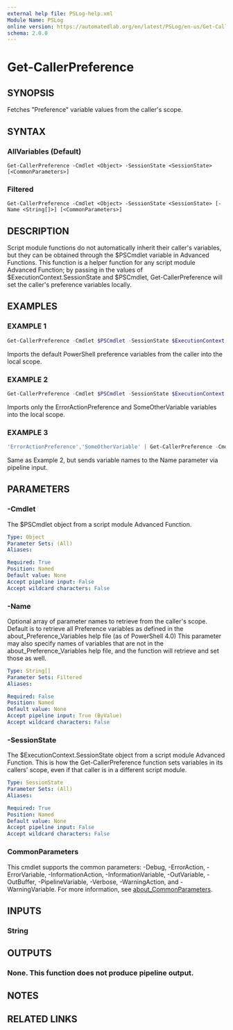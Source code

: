 ```yaml
---
external help file: PSLog-help.xml
Module Name: PSLog
online version: https://automatedlab.org/en/latest/PSLog/en-us/Get-CallerPreference
schema: 2.0.0
---
```


# Get-CallerPreference

## SYNOPSIS
Fetches "Preference" variable values from the caller's scope.

## SYNTAX

### AllVariables (Default)
```
Get-CallerPreference -Cmdlet <Object> -SessionState <SessionState> [<CommonParameters>]
```

### Filtered
```
Get-CallerPreference -Cmdlet <Object> -SessionState <SessionState> [-Name <String[]>] [<CommonParameters>]
```

## DESCRIPTION
Script module functions do not automatically inherit their caller's variables, but they can be
obtained through the $PSCmdlet variable in Advanced Functions. 
This function is a helper function
for any script module Advanced Function; by passing in the values of $ExecutionContext.SessionState
and $PSCmdlet, Get-CallerPreference will set the caller's preference variables locally.

## EXAMPLES

### EXAMPLE 1
```powershell
Get-CallerPreference -Cmdlet $PSCmdlet -SessionState $ExecutionContext.SessionState
```

Imports the default PowerShell preference variables from the caller into the local scope.

### EXAMPLE 2
```powershell
Get-CallerPreference -Cmdlet $PSCmdlet -SessionState $ExecutionContext.SessionState -Name 'ErrorActionPreference','SomeOtherVariable'
```

Imports only the ErrorActionPreference and SomeOtherVariable variables into the local scope.

### EXAMPLE 3
```powershell
'ErrorActionPreference','SomeOtherVariable' | Get-CallerPreference -Cmdlet $PSCmdlet -SessionState $ExecutionContext.SessionState
```

Same as Example 2, but sends variable names to the Name parameter via pipeline input.

## PARAMETERS

### -Cmdlet
The $PSCmdlet object from a script module Advanced Function.

```yaml
Type: Object
Parameter Sets: (All)
Aliases:

Required: True
Position: Named
Default value: None
Accept pipeline input: False
Accept wildcard characters: False
```

### -Name
Optional array of parameter names to retrieve from the caller's scope. 
Default is to retrieve all
Preference variables as defined in the about_Preference_Variables help file (as of PowerShell 4.0)
This parameter may also specify names of variables that are not in the about_Preference_Variables
help file, and the function will retrieve and set those as well.

```yaml
Type: String[]
Parameter Sets: Filtered
Aliases:

Required: False
Position: Named
Default value: None
Accept pipeline input: True (ByValue)
Accept wildcard characters: False
```

### -SessionState
The $ExecutionContext.SessionState object from a script module Advanced Function. 
This is how the
Get-CallerPreference function sets variables in its callers' scope, even if that caller is in a different
script module.

```yaml
Type: SessionState
Parameter Sets: (All)
Aliases:

Required: True
Position: Named
Default value: None
Accept pipeline input: False
Accept wildcard characters: False
```

### CommonParameters
This cmdlet supports the common parameters: -Debug, -ErrorAction, -ErrorVariable, -InformationAction, -InformationVariable, -OutVariable, -OutBuffer, -PipelineVariable, -Verbose, -WarningAction, and -WarningVariable. For more information, see [about_CommonParameters](http://go.microsoft.com/fwlink/?LinkID=113216).

## INPUTS

### String
## OUTPUTS

### None.  This function does not produce pipeline output.
## NOTES

## RELATED LINKS

